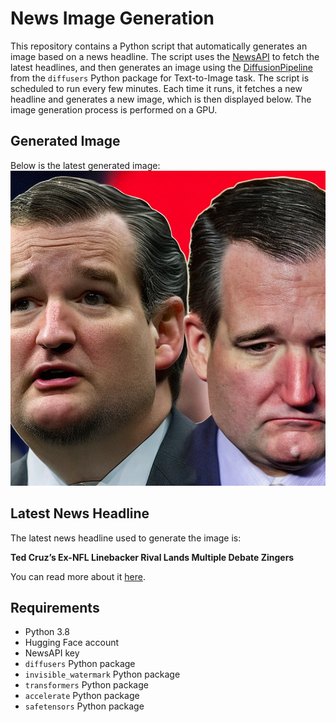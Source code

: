 # News Image Generation
This repository contains a Python script that automatically generates an image based on a news headline. The script uses the [NewsAPI](https://newsapi.org/) to fetch the latest headlines, and then generates an image using the [DiffusionPipeline](https://github.com/huggingface/diffusers) from the `diffusers` Python package for Text-to-Image task.
The script is scheduled to run every few minutes. Each time it runs, it fetches a new headline and generates a new image, which is then displayed below. The image generation process is performed on a GPU.

## Generated Image
Below is the latest generated image:
![Generated Image](image.png)

## Latest News Headline
The latest news headline used to generate the image is:

**Ted Cruz’s Ex-NFL Linebacker Rival Lands Multiple Debate Zingers**

You can read more about it [here](https://news.google.com/rss/articles/CBMiqgFBVV95cUxPQU1qd0VuTTNpSElTalJPWmRoa1E4OEU3ZGx2M0N6MkY0UmdwVDNmTjhtMU9sWmoxa2tkWlJlVks2c3NJdWFUaXNtTE0zcWVObmo1TlBFeGxfV0xnQVRKWWpIanhmYm5ldTFXbWRfcmlOZFBLaldvdHpYVzRNcWQxRXBHcGQyZC15c3piTG1QU3ZxM2JkSkw2ZW4zRjlkSzVBUDZienZ1SnVIdw?oc=5).

## Requirements
- Python 3.8
- Hugging Face account
- NewsAPI key
- `diffusers` Python package
- `invisible_watermark` Python package
- `transformers` Python package
- `accelerate` Python package
- `safetensors` Python package
